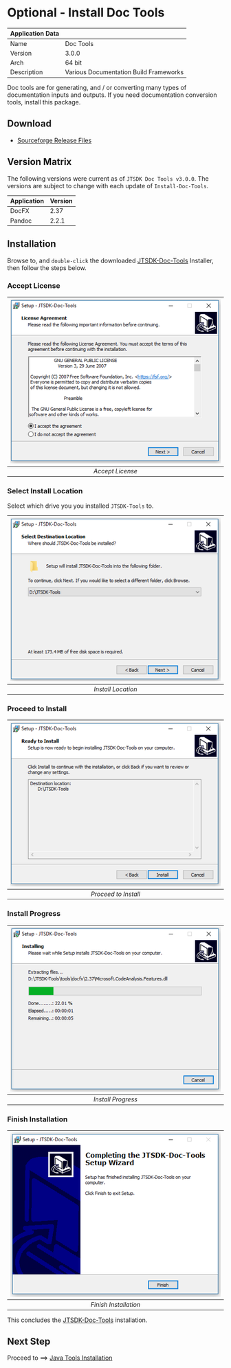# Optional - Install Doc Tools

| Application Data ||
| ---| --- |
| Name        | Doc Tools |
| Version     | 3.0.0 |
| Arch        | 64 bit |
| Description | Various Documentation Build Frameworks |

Doc tools are for generating, and / or converting many types of documentation
inputs and outputs. If you need documentation conversion tools, install this
package.

## Download

- [Sourceforge Release Files](https://sourceforge.net/projects/jtsdk/files/win32/3.0.0/release/)

## Version Matrix

The following versions were current as of `JTSDK Doc Tools v3.0.0`. The versions are
subject to change with each update of `Install-Doc-Tools`.

|Application | Version |
| :---   | :--- |
| DocFX  | 2.37 |
| Pandoc | 2.2.1 |

## Installation

Browse to, and `double-click` the downloaded [JTSDK-Doc-Tools](https://sourceforge.net/projects/jtsdk/files/win32/3.0.0/release/)
Installer, then follow the steps below.

### Accept License

| ![Accept License](images/jtsdk-doc-install/jtsdk-doc-install.1.PNG?raw=true) |
|:--:|
| *Accept License* |

### Select Install Location

Select which drive you you installed `JTSDK-Tools` to.

| ![Install Location](images/jtsdk-doc-install/jtsdk-doc-install.2.PNG?raw=true) |
|:--:|
| *Install Location* |

### Proceed to Install

| ![Proceed to Install](images/jtsdk-doc-install/jtsdk-doc-install.3.PNG?raw=true) |
|:--:|
| *Proceed to Install* |

### Install Progress

| ![Install Progress](images/jtsdk-doc-install/jtsdk-doc-install.4.PNG?raw=true) |
|:--:|
| *Install Progress* |

### Finish Installation

| ![Finish Installation](images/jtsdk-doc-install/jtsdk-doc-install.5.PNG?raw=true) |
|:--:|
| *Finish Installation* |

This concludes the [JTSDK-Doc-Tools](Install-Doc-Tools.md) installation.

## Next Step

Proceed to ==> [Java Tools Installation](Install-Java-Tools.md)